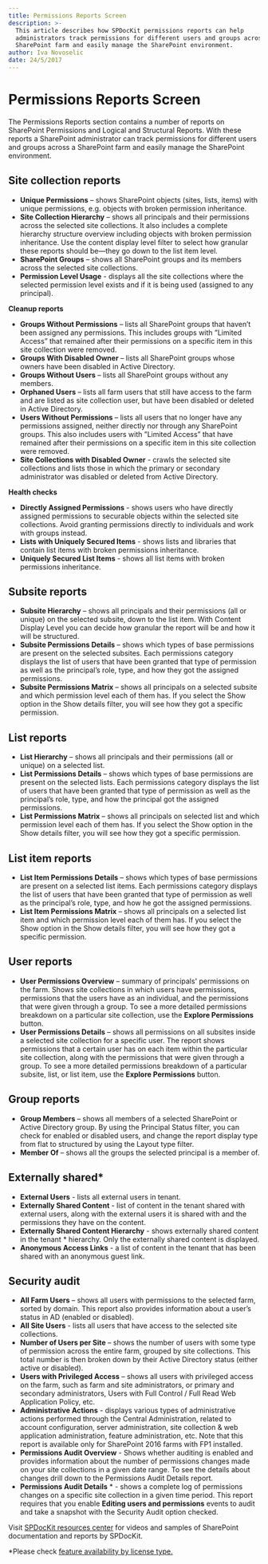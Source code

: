 ```yaml
---
title: Permissions Reports Screen
description: >-
  This article describes how SPDocKit permissions reports can help
  administrators track permissions for different users and groups across a
  SharePoint farm and easily manage the SharePoint environment.
author: Iva Novoselic
date: 24/5/2017
---
```


# Permissions Reports Screen

The Permissions Reports section contains a number of reports on SharePoint Permissions and Logical and Structural Reports. With these reports a SharePoint administrator can track permissions for different users and groups across a SharePoint farm and easily manage the SharePoint environment.

## Site collection reports

* **Unique Permissions** – shows SharePoint objects \(sites, lists, items\) with unique permissions, e.g. objects with broken permission inheritance.  
* **Site Collection Hierarchy** – shows all principals and their permissions across the selected site collections. It also includes a complete hierarchy structure overview including objects with broken permission inheritance. Use the content display level filter to select how granular these reports should be—they go down to the list item level.  
* **SharePoint Groups** – shows all SharePoint groups and its members across the selected site collections.
* **Permission Level Usage** - displays all the site collections where the selected permission level exists and if it is being used \(assigned to any principal\).

**Cleanup reports**

* **Groups Without Permissions** – lists all SharePoint groups that haven’t been assigned any permissions. This includes groups with ”Limited Access” that remained after their permissions on a specific item in this site collection were removed.
* **Groups With Disabled Owner** – lists all SharePoint groups whose owners have been disabled in Active Directory.  
* **Groups Without Users** – lists all SharePoint groups without any members.  
* **Orphaned Users** – lists all farm users that still have access to the farm and are listed as site collection user, but have been disabled or deleted in Active Directory.  
* **Users Without Permissions** – lists all users that no longer have any permissions assigned, neither directly nor through any SharePoint groups. This also includes users with ”Limited Access” that have remained after their permissions on a specific item in this site collection were removed.
* **Site Collections with Disabled Owner** - crawls the selected site collections and lists those in which the primary or secondary administrator was disabled or deleted from Active Directory.  

**Health checks**

* **Directly Assigned Permissions** - shows users who have directly assigned permissions to securable objects within the selected site collections. Avoid granting permissions directly to individuals and work with groups instead.
* **Lists with Uniquely Secured Items** - shows lists and libraries that contain list items with broken permissions inheritance. 
* **Uniquely Secured List Items** - shows all list items with broken permissions inheritance.

## Subsite reports

* **Subsite Hierarchy** – shows all principals and their permissions \(all or unique\) on the selected subsite, down to the list item. With Content Display Level you can decide how granular the report will be and how it will be structured.  
* **Subsite Permissions Details** – shows which types of base permissions are present on the selected subsites. Each permissions category displays the list of users that have been granted that type of permission as well as the principal’s role, type, and how they got the assigned permissions.  
* **Subsite Permissions Matrix** – shows all principals on a selected subsite and which permission level each of them has. If you select the Show option in the Show details filter, you will see how they got a specific permission.  

## List reports

* **List Hierarchy** – shows all principals and their permissions \(all or unique\) on a selected list.  
* **List Permissions Details** – shows which types of base permissions are present on the selected lists. Each permissions category displays the list of users that have been granted that type of permission as well as the principal’s role, type, and how the principal got the assigned permissions.  
* **List Permissions Matrix** – shows all principals on selected list and which permission level each of them has. If you select the Show option in the Show details filter, you will see how they got a specific permission.  

## List item reports

* **List Item Permissions Details** – shows which types of base permissions are present on a selected list items. Each permissions category displays the list of users that have been granted that type of permission as well as the principal’s role, type, and how he got the assigned permissions.  
* **List Item Permissions Matrix** – shows all principals on a selected list item and which permission level each of them has. If you select the Show option in the Show details filter, you will see how they got a specific permission.

## User reports

* **User Permissions Overview** – summary of principals' permissions on the farm. Shows site collections in which users have permissions, permissions that the users have as an individual, and the permissions that were given through a group. To see a more detailed permissions breakdown on a particular site collection, use the **Explore Permissions** button.  
* **User Permissions Details** – shows all permissions on all subsites inside a selected site collection for a specific user. The report shows permissions that a certain user has on each item within the particular site collection, along with the permissions that were given through a group. To see a more detailed permissions breakdown of a particular subsite, list, or list item, use the **Explore Permissions** button.

## Group reports

* **Group Members** – shows all members of a selected SharePoint or Active Directory group. By using the Principal Status filter, you can check for enabled or disabled users, and change the report display type from flat to structured by using the Layout type filter.  
* **Member Of** – shows all the groups the selected principal is a member of.

## Externally shared\*

* **External Users** - lists all external users in tenant.  
* **Externally Shared Content**  - list of content in the tenant shared with external users, along with the external users it is shared with and the permissions they have on the content.   
* **Externally Shared Content Hierarchy** - shows externally shared content in the tenant \* hierarchy. Only the externally shared content is displayed.  
* **Anonymous Access Links** - a list of content in the tenant that has been shared with an anonymous guest link.

## Security audit

* **All Farm Users** – shows all users with permissions to the selected farm, sorted by domain. This report also provides information about a user’s status in AD \(enabled or disabled\).  
* **All Site Users** - lists all users that have access to the selected site collections.  
* **Number of Users per Site** – shows the number of users with some type of permission across the entire farm, grouped by site collections. This total number is then broken down by their Active Directory status \(either active or disabled\).  
* **Users with Privileged Access** – shows all users with privileged access on the farm, such as farm and site administrators, or primary and secondary administrators, Users with Full Control / Full Read Web Application Policy, etc.  
* **Administrative Actions** - displays various types of administrative actions performed through the Central Administration, related to account configuration, server administration, site collection & web application administration, feature administration, etc. Note that this report is available only for SharePoint 2016 farms with FP1 installed.
* **Permissions Audit Overview** - Shows whether auditing is enabled and provides information about the number of permissions changes made on your site collections in a given date range. To see the details about changes drill down to the Permissions Audit Details report.
* **Permissions Audit Details** \* - shows a complete log of permissions changes on a specific site collection in a given time period. This report requires that you enable **Editing users and permissions** events to audit and take a snapshot with the Security Audit option checked.

Visit [SPDocKit resources center](https://www.spdockit.com/resources/reports) for videos and samples of SharePoint documentation and reports by SPDocKit.

\*Please check [feature availability by license type.](https://www.spdockit.com/orders)

